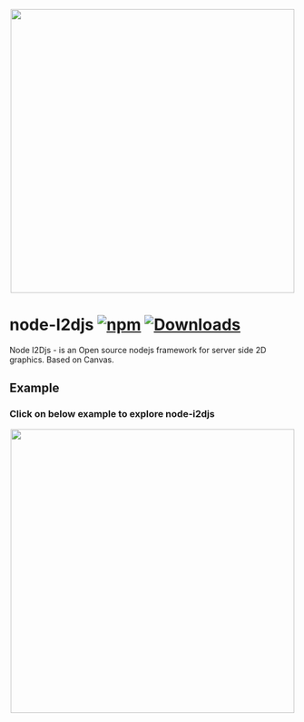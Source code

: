 <p align="center">
  <img src="https://i2djs.github.io/node-i2djs/nodeI2djsLogo.svg" width=500>
</p>

# node-I2djs [![npm](https://img.shields.io/npm/v/node-i2djs.svg)](https://www.npmjs.com/package/node-i2djs) [![Downloads](https://img.shields.io/npm/dm/node-i2djs.svg)](https://www.npmjs.com/package/node-i2djs)
 Node I2Djs - is an Open source nodejs framework for server side 2D graphics. Based on Canvas.

## Example
  ### Click on below example to explore node-i2djs
<p align="center">
  <a href="https://codesandbox.io/s/node-js-forked-enynz3?file=/index.js&resolutionWidth=1400&resolutionHeight=800">
    <img src="https://i2djs.github.io/node-i2djs/examples/examplePreview.png" width=500>
  </a>
</p>
